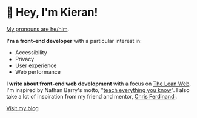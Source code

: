 # 👋 Hey, I'm Kieran!

[My pronouns are he/him](https://pronoun.is/he).

**I'm a front-end developer** with a particular interest in:

* Accessibility
* Privacy
* User experience
* Web performance

**I write about front-end web development** with a focus on [The Lean Web](https://leanweb.dev/). I'm inspired by Nathan Barry's motto, "[teach everything you know](https://nathanbarry.com/89697-reasons-to-teach/)". I also take a lot of inspiration from my friend and mentor, [Chris Ferdinandi](https://github.com/cferdinandi).

[Visit my blog](https://kbarker.dev/)